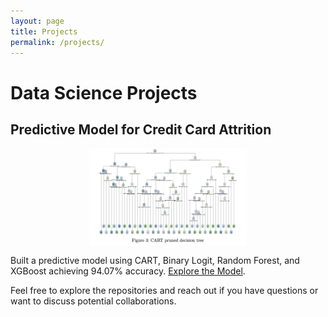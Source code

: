 ```yaml
---
layout: page
title: Projects
permalink: /projects/
---
```


# Data Science Projects

## Predictive Model for Credit Card Attrition

<img src="images/Decision_tree.png" alt="Model Output" style="width:50%; display:block; margin-left:auto; margin-right:auto;" />

Built a predictive model using CART, Binary Logit, Random Forest, and XGBoost achieving 94.07% accuracy. [Explore the Model](https://github.com/0luvick/0luvick.github.io/tree/statistical_modeling).

Feel free to explore the repositories and reach out if you have questions or want to discuss potential collaborations.
